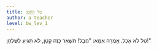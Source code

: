 ```yaml
---
title: טַל הַקָּטָן
author: a teacher
level: bw_lev_1
---
```

טַל לֹא אָכַל.
אָמְרָה אִמָּא: "חֲבָל!
תִּשָּׁאֵר כָּזֶה קָטָן,
לֹא תַּגִּיעַ לַשֻּׁלְחָן!"